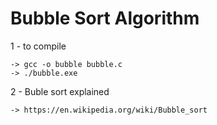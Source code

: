 # Bubble Sort Algorithm

1 - to compile

	-> gcc -o bubble bubble.c
	-> ./bubble.exe
	
2 - Buble sort explained

	-> https://en.wikipedia.org/wiki/Bubble_sort
